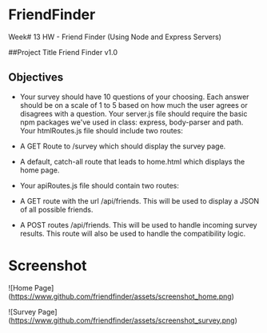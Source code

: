 # FriendFinder

Week# 13 HW - Friend Finder (Using Node and Express Servers)

##Project Title
Friend Finder v1.0

## Objectives
- Your survey should have 10 questions of your choosing. Each answer should be on a scale of 1 to 5 based on how much the user agrees or disagrees with a question.
Your server.js file should require the basic npm packages we've used in class: express, body-parser and path.
Your htmlRoutes.js file should include two routes:



- A GET Route to /survey which should display the survey page.
- A default, catch-all route that leads to home.html which displays the home page. 



- Your apiRoutes.js file should contain two routes:



- A GET route with the url /api/friends. This will be used to display a JSON of all possible friends.
- A POST routes /api/friends. This will be used to handle incoming survey results. This route will also be used to handle the compatibility logic.


# Screenshot
![Home Page]
(https://www.github.com/friendfinder/assets/screenshot_home.png)

![Survey Page]
(https://www.github.com/friendfinder/assets/screenshot_survey.png)
